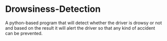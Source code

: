 # Drowsiness-Detection
A python-based program that will detect whether the driver is drowsy or not and based on the result it will alert the driver so that any kind of accident can be prevented.

